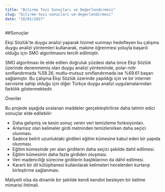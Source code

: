 ```yaml
---
title: "Bitirme Tezi Sonuçları ve Değerlendirmesi"
slug: "bitirme-tezi-sonuclari-ve-degerlendirmesi"
date: "10/01/2017"
---
```


##Sonuçlar

Ekşi Sözlük’te duygu analizi yaparak hizmet sunmayı hedefleyen bu çalışma duygu analizi yöntemleri kullanarak, makine öğrenmesi yoluyla başarılı olduğu için SMO algoritmasını tercih edilmiştir.

SMO algoritması ile elde edilen doğruluk yüzdesi daha önce Ekşi Sözlük üzerinde denenmemiş olan duygu analizi yönteminde, polar-nötr sınıflandırmada %58.26, mutlu-mutsuz sınıflandırmada ise %69.61 başarı sağlamıştır. Bu çalışma Ekşi Sözlük üzerinde yapıldığı için ve bir internet servisine sahip olduğu için diğer Türkçe duygu analizi uygulamalarından farklılık göstermektedir.

Öneriler

Bu projede aşağıda sıralanan maddeler gerçekleştirilirse daha tatmin edici sonuçlar elde edilebilir:

- Daha gelişmiş ve kesin sonuç veren veri temizleme fonksiyonları.
- Anlamsız olan kelimeler girdi metninden temizlenirken daha seçici olunması.
- Sadece belirli uzunluktaki girdileri eğitim kümesine kabul eden bir yapıda olunması.
- Eğitim kümesinde yer alan girdilerin daha seçici şekilde dahil edilmesi.
- Eğitim kümesinin daha fazla girdiden oluşması.
- Veri madenciliği sürecine girdilerin başlıklarının da dâhil edilmesi.
- Kararlı bir dil kütüphanesi kullanılarak kelimeleri hecelerden kurtarıp birleştirme sağlanması.

Maliyetli olsa da dinamik bir şekilde kendi kendini besleyen bir kelime mimarisi ihtimali.
